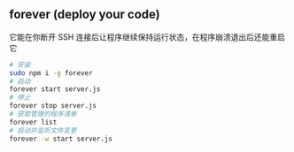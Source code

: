 ## forever (deploy your code)

它能在你断开 SSH 连接后让程序继续保持运行状态，在程序崩溃退出后还能重启它

```bash
# 安装
sudo npm i -g forever
# 启动
forever start server.js
# 停止
forever stop server.js
# 获取管理的程序清单
forever list
# 启动并监听文件变更
forever -w start server.js
```
